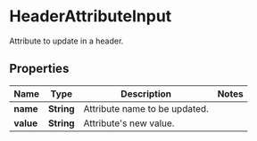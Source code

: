 

# HeaderAttributeInput

Attribute to update in a header.

## Properties

| Name | Type | Description | Notes |
|------------ | ------------- | ------------- | -------------|
|**name** | **String** | Attribute name to be updated. |  |
|**value** | **String** | Attribute&#39;s new value. |  |



